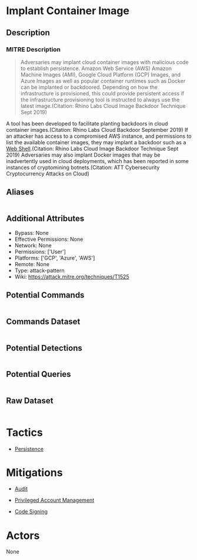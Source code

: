 
# Implant Container Image

## Description

### MITRE Description

> Adversaries may implant cloud container images with malicious code to establish persistence. Amazon Web Service (AWS) Amazon Machine Images (AMI), Google Cloud Platform (GCP) Images, and Azure Images as well as popular container runtimes such as Docker can be implanted or backdoored. Depending on how the infrastructure is provisioned, this could provide persistent access if the infrastructure provisioning tool is instructed to always use the latest image.(Citation: Rhino Labs Cloud Image Backdoor Technique Sept 2019)

A tool has been developed to facilitate planting backdoors in cloud container images.(Citation: Rhino Labs Cloud Backdoor September 2019) If an attacker has access to a compromised AWS instance, and permissions to list the available container images, they may implant a backdoor such as a [Web Shell](https://attack.mitre.org/techniques/T1505/003).(Citation: Rhino Labs Cloud Image Backdoor Technique Sept 2019) Adversaries may also implant Docker images that may be inadvertently used in cloud deployments, which has been reported in some instances of cryptomining botnets.(Citation: ATT Cybersecurity Cryptocurrency Attacks on Cloud) 

## Aliases

```

```

## Additional Attributes

* Bypass: None
* Effective Permissions: None
* Network: None
* Permissions: ['User']
* Platforms: ['GCP', 'Azure', 'AWS']
* Remote: None
* Type: attack-pattern
* Wiki: https://attack.mitre.org/techniques/T1525

## Potential Commands

```

```

## Commands Dataset

```

```

## Potential Detections

```json

```

## Potential Queries

```json

```

## Raw Dataset

```json

```

# Tactics


* [Persistence](../tactics/Persistence.md)


# Mitigations


* [Audit](../mitigations/Audit.md)

* [Privileged Account Management](../mitigations/Privileged-Account-Management.md)
    
* [Code Signing](../mitigations/Code-Signing.md)
    

# Actors

None
